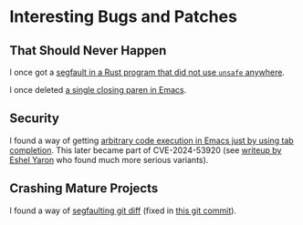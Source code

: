 # Interesting Bugs and Patches

## That Should Never Happen

I once got a [segfault in a Rust program that did not use `unsafe`
anywhere](https://github.com/rust-lang/rust/issues/30081).

I once deleted [a single closing paren in
Emacs](https://github.com/emacs-mirror/emacs/commit/56da7add7845f0685dd6d5a1f7ae0a76cb2953da).

## Security

I found a way of getting [arbitrary code execution in Emacs just by
using tab
completion](https://yhetil.org/emacs/CAFXAjY5f4YfHAtZur1RAqH34UbYU56_t6t2Er0YEh1Sb7-W=hg@mail.gmail.com/). This
later became part of CVE-2024-53920 (see [writeup by Eshel
Yaron](https://eshelyaron.com/posts/2024-11-27-emacs-aritrary-code-execution-and-how-to-avoid-it.html)
who found much more serious variants).

## Crashing Mature Projects

I found a way of [segfaulting git
diff](https://lore.kernel.org/git/CAFXAjY7XcL1APhLRXU8TO96z=f7957f2ieK56dHVsXUay55vpg@mail.gmail.com/)
(fixed in [this git
commit](https://github.com/git/git/commit/85a9a63c9268b18b24f25f6a14d6ae9966c3566d)).
